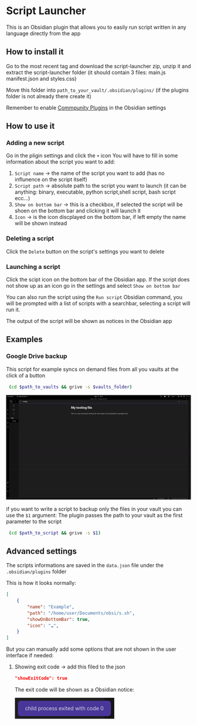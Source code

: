 # Script Launcher
This is an Obsidian plugin that allows you to easily run script written in any language directly from the app
## How to install it
Go to the most recent tag and download the script-launcher zip, unzip it and extract the script-launcher folder (it should contain 3 files: main.js manifest.json and styles.css)

Move this folder into `path_to_your_vault/.obsidian/plugins/` (if the plugins folder is not already there create it)

Remember to enable [Commpunity Plugins](https://help.obsidian.md/Advanced+topics/Community+plugins#:~:text=In%20order%20to%20install%20community,Community%20plugin%20%2D%3E%20Safe%20Mode.) in the Obsidian settings
## How to use it
### Adding a new script 
Go in the pligin settings and click the `+` icon
You will have to fill in some information about the script you want to add:
1. `Script name` → the name of the script you want to add (has no influnence on the script itself)
2. `Script path` → absolute path to the script you want to launch (it can be anything: binary, executable, python script,shell script, bash script ecc...)
3. `Show on bottom bar` → this is a checkbox, if selected the script will be shoen on the bottom bar and clicking it will launch it
4. `Icon` → is the icon discplayed on the bottom bar, if left empty the name will be shown instead

### Deleting a script 
Click the `Delete` button on the script's settings you want to delete 

### Launching a script 

Click the scipt icon on the bottom bar of the Obsidian app.
If the script does not show up as an icon go in the settings and select `Show on bottom bar`

You can also run the script using the `Run script` Obsidian command, you will be prompted with a list of scripts with a searchbar, selecting a script will run it.


The output of the script will be shown as notices in the Obsidian app

## Examples 

### Google Drive backup 
This script for example syncs on demand files from all you vaults at the click of a button
```bash
 (cd $path_to_vaults && grive -s $vaults_folder)
```
![Gif showing how the example plugin works](https://github.com/AlessandroRuggiero/script-launcher/blob/master/docs/images/launching-scipt-example.gif)

if you want to write a script to backup only the files in your vault you can use the `$1` argument:
The plugin passes the path to your vault as the first parameter to the script
```bash
 (cd $path_to_script && grive -s $1)
```

## Advanced settings
The scripts informations are saved in the `data.json` file under the `.obsidian/plugins` folder

This is how it looks normally:
```json
[
    {
        "name": "Example",
        "path": "/home/user/Documents/obsi/s.sh",
        "showOnBottomBar": true,
        "icon": "☁",
    }
]
```
But you can manually add some options that are not shown in the user interface if needed:
1. Showing exit code → add this filed to the json
    ```json
    "showExitCode": true
    ```
    The exit code will be shown as a Obsidian notice:

    ![exit code notice](https://github.com/AlessandroRuggiero/script-launcher/blob/master/docs/images/exit-code-notice.png)
